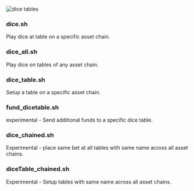 ![dice tables](https://i.imgur.com/ogoO6B6.jpg)

### dice.sh 
Play dice at table on a specific asset chain.

### dice_all.sh
Play dice on tables of any asset chain.

### dice_table.sh
Setup a table on a specific asset chain.

### fund_dicetable.sh
experimental - Send additional funds to a specific dice table.

### dice_chained.sh
Experimental - place same bet at all tables with same name across all asset chains.

### diceTable_chained.sh
Experimental - Setup tables with same name across all asset chains.

